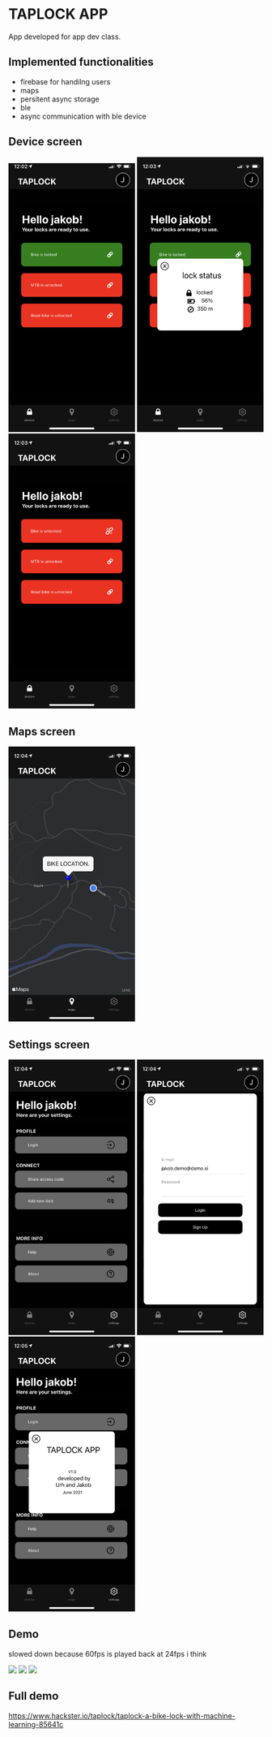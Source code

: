 # TAPLOCK APP

App developed for app dev class. 

## Implemented functionalities

* firebase for handilng users
* maps  
* persitent async storage
* ble
* async communication with ble device

## Device screen
<p float="center">
  <img src="/screenshots/IMG_0401.jpg" width="250" />
  <img src="/screenshots/IMG_0402.PNG" width="250" /> 
  <img src="/screenshots/IMG_0403.PNG" width="250" />
</p>

## Maps screen
<p float="center">
  <img src="/screenshots/IMG_0405.PNG" width="250" />
</p>

## Settings screen 
<p float="center">
  <img src="/screenshots/IMG_0406.PNG" width="250" />
  <img src="/screenshots/IMG_0407.PNG" width="250" /> 
  <img src="/screenshots/IMG_0408.PNG" width="250" />
</p>

## Demo 
slowed down because 60fps is played back at 24fps i think

<p float="center">
  <img src=https://user-images.githubusercontent.com/52485152/122726991-d9623d00-d276-11eb-8aeb-d9d079fa1451.mp4 width="250" />
  <img src=https://user-images.githubusercontent.com/52485152/122727005-dc5d2d80-d276-11eb-9010-b0a92dc3b4b4.mp4 width="250" /> 
  <img src=https://user-images.githubusercontent.com/52485152/122727006-de26f100-d276-11eb-87b4-4398a951f1c4.mp4 width="250" />
</p>

## Full demo 
https://www.hackster.io/taplock/taplock-a-bike-lock-with-machine-learning-85641c











